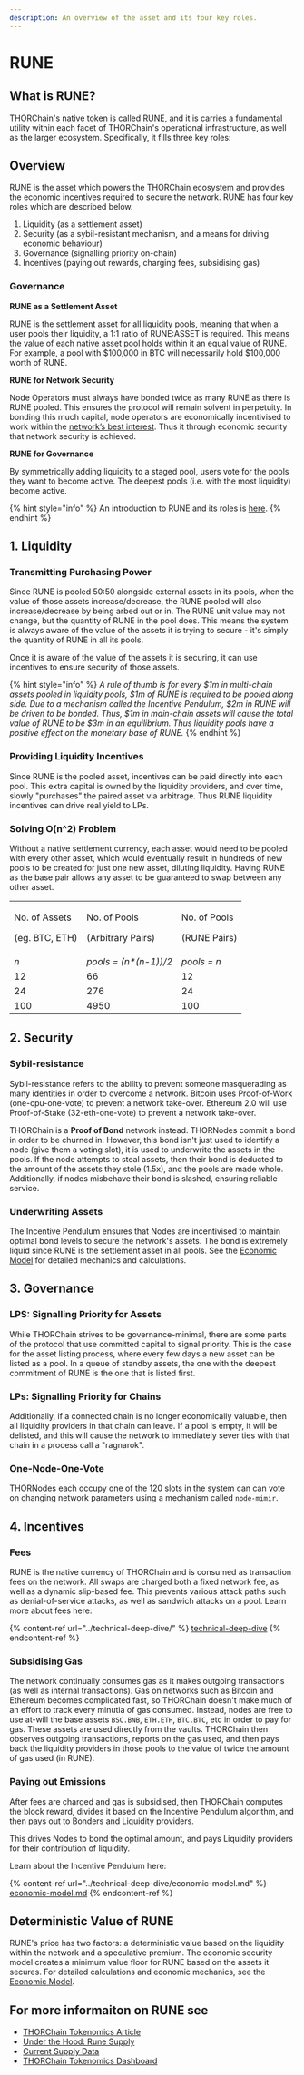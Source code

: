 ```yaml
---
description: An overview of the asset and its four key roles.
---
```


# RUNE

## What is RUNE?

THORChain's native token is called [RUNE](rune.md), and it is carries a fundamental utility within each facet of THORChain's operational infrastructure, as well as the larger ecosystem. Specifically, it fills three key roles:

## Overview

RUNE is the asset which powers the THORChain ecosystem and provides the economic incentives required to secure the network. RUNE has four key roles which are described below.

1. Liquidity (as a settlement asset)
2. Security (as a sybil-resistant mechanism, and a means for driving economic behaviour)
3. Governance (signalling priority on-chain)
4. Incentives (paying out rewards, charging fees, subsidising gas)

### Governance

**RUNE as a Settlement Asset**

RUNE is the settlement asset for all liquidity pools, meaning that when a user pools their liquidity, a 1:1 ratio of RUNE:ASSET is required. This means the value of each native asset pool holds within it an equal value of RUNE. For example, a pool with $100,000 in BTC will necessarily hold $100,000 worth of RUNE.

**RUNE for Network Security**

Node Operators must always have bonded twice as many RUNE as there is RUNE pooled. This ensures the protocol will remain solvent in perpetuity. In bonding this much capital, node operators are economically incentivised to work within the [network’s best interest](../thornodes/overview/#risk-of-running-a-node). Thus it through economic security that network security is achieved.

**RUNE for Governance**

By symmetrically adding liquidity to a staged pool, users vote for the pools they want to become active. The deepest pools (i.e. with the most liquidity) become active.

{% hint style="info" %}
An introduction to RUNE and its roles is [here](./#what-is-rune).
{% endhint %}

## 1. Liquidity

### **Transmitting Purchasing Power**

Since RUNE is pooled 50:50 alongside external assets in its pools, when the value of those assets increase/decrease, the RUNE pooled will also increase/decrease by being arbed out or in. The RUNE unit value may not change, but the quantity of RUNE in the pool does. This means the system is always aware of the value of the assets it is trying to secure - it's simply the quantity of RUNE in all its pools.

Once it is aware of the value of the assets it is securing, it can use incentives to ensure security of those assets.

{% hint style="info" %}
_A rule of thumb is for every $1m in multi-chain assets pooled in liquidity pools, $1m of RUNE is required to be pooled along side. Due to a mechanism called the Incentive Pendulum, $2m in RUNE will be driven to be bonded. Thus, $1m in main-chain assets will cause the total value of RUNE to be $3m in an equilibrium. Thus liquidity pools have a positive effect on the monetary base of RUNE._
{% endhint %}

### **Providing Liquidity Incentives**

Since RUNE is the pooled asset, incentives can be paid directly into each pool. This extra capital is owned by the liquidity providers, and over time, slowly "purchases" the paired asset via arbitrage. Thus RUNE liquidity incentives can drive real yield to LPs.

### **Solving O(n^2) Problem**

Without a native settlement currency, each asset would need to be pooled with every other asset, which would eventually result in hundreds of new pools to be created for just one new asset, diluting liquidity. Having RUNE as the base pair allows any asset to be guaranteed to swap between any other asset.

|                                           |                                             |                                        |
| ----------------------------------------- | ------------------------------------------- | -------------------------------------- |
| <p>No. of Assets</p><p>(eg. BTC, ETH)</p> | <p>No. of Pools</p><p>(Arbitrary Pairs)</p> | <p>No. of Pools</p><p>(RUNE Pairs)</p> |
| _n_                                       | _pools = (n\*(n-1))/2_                      | _pools = n_                            |
| 12                                        | 66                                          | 12                                     |
| 24                                        | 276                                         | 24                                     |
| 100                                       | 4950                                        | 100                                    |

## 2. Security

### **Sybil-resistance**

Sybil-resistance refers to the ability to prevent someone masquerading as many identities in order to overcome a network. Bitcoin uses Proof-of-Work (one-cpu-one-vote) to prevent a network take-over. Ethereum 2.0 will use Proof-of-Stake (32-eth-one-vote) to prevent a network take-over.

THORChain is a **Proof of Bond** network instead. THORNodes commit a bond in order to be churned in. However, this bond isn't just used to identify a node (give them a voting slot), it is used to underwrite the assets in the pools. If the node attempts to steal assets, then their bond is deducted to the amount of the assets they stole (1.5x), and the pools are made whole. Additionally, if nodes misbehave their bond is slashed, ensuring reliable service.

### **Underwriting Assets**

The Incentive Pendulum ensures that Nodes are incentivised to maintain optimal bond levels to secure the network's assets. The bond is extremely liquid since RUNE is the settlement asset in all pools. See the [Economic Model](../technical-deep-dive/economic-model.md) for detailed mechanics and calculations.

## 3. Governance

### **LPS: Signalling Priority for Assets**

While THORChain strives to be governance-minimal, there are some parts of the protocol that use committed capital to signal priority. This is the case for the asset listing process, where every few days a new asset can be listed as a pool. In a queue of standby assets, the one with the deepest commitment of RUNE is the one that is listed first.

### **LPs: Signalling Priority for Chains**

Additionally, if a connected chain is no longer economically valuable, then all liquidity providers in that chain can leave. If a pool is empty, it will be delisted, and this will cause the network to immediately sever ties with that chain in a process call a "ragnarok".

### **One-Node-One-Vote**

THORNodes each occupy one of the 120 slots in the system can can vote on changing network parameters using a mechanism called `node-mimir`.

## 4. Incentives

### **Fees**

RUNE is the native currency of THORChain and is consumed as transaction fees on the network. All swaps are charged both a fixed network fee, as well as a dynamic slip-based fee. This prevents various attack paths such as denial-of-service attacks, as well as sandwich attacks on a pool. Learn more about fees here:

{% content-ref url="../technical-deep-dive/" %}
[technical-deep-dive](../technical-deep-dive/)
{% endcontent-ref %}

### **Subsidising Gas**

The network continually consumes gas as it makes outgoing transactions (as well as internal transactions). Gas on networks such as Bitcoin and Ethereum becomes complicated fast, so THORChain doesn't make much of an effort to track every minutia of gas consumed. Instead, nodes are free to use at-will the base assets `BSC.BNB`, `ETH.ETH`, `BTC.BTC`, etc in order to pay for gas. These assets are used directly from the vaults. THORChain then observes outgoing transactions, reports on the gas used, and then pays back the liquidity providers in those pools to the value of twice the amount of gas used (in RUNE).

### **Paying out Emissions**

After fees are charged and gas is subsidised, then THORChain computes the block reward, divides it based on the Incentive Pendulum algorithm, and then pays out to Bonders and Liquidity providers.

This drives Nodes to bond the optimal amount, and pays Liquidity providers for their contribution of liquidity.

Learn about the Incentive Pendulum here:

{% content-ref url="../technical-deep-dive/economic-model.md" %}
[economic-model.md](../technical-deep-dive/economic-model.md)
{% endcontent-ref %}

## Deterministic Value of RUNE

RUNE's price has two factors: a deterministic value based on the liquidity within the network and a speculative premium. The economic security model creates a minimum value floor for RUNE based on the assets it secures. For detailed calculations and economic mechanics, see the [Economic Model](../technical-deep-dive/economic-model.md).

## For more informaiton on RUNE see

- [THORChain Tokenomics Article](https://medium.com/thorchain/thorchain-tokenomics-what-is-rune-52d339633260)
- [Under the Hood: Rune Supply](https://thorchain-university.medium.com/under-the-hood-rune-supply-d30772fdfbaf)
- [Current Supply Data](https://dashboards.ninerealms.com/#lending)
- [THORChain Tokenomics Dashboard](https://flipsidecrypto.xyz/BlockTracker/thorchain-tokenomics-g7ZOP_)
